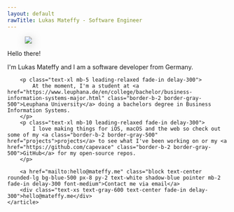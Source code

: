 ```yaml
---
layout: default
rawTitle: Lukas Mateffy - Software Engineer
---
```


<div class="container mx-auto mx-10 my-6 mb-20 flex flex-wrap justify-around text-gray-800">
	<figure class="w-full sm:mr-10 mx-5 md:mx-20 mb-5 md:mb-10 md:mb-0 flex justify-center items-center relative fade-in">
		<img style="max-width: 25rem; filter: drop-shadow(2px 4px 10px rgba(0,0,0,0.25));" src="{{ '/assets/images/portrait.png' | absolute_url }}">
	</figure>
	<article class=" max-w-xl fade-in">
		<p class="text-3xl text-gray-900 font-semibold text fade-in" title="General Kenobi!">Hello there!</p>
		<p class="text-3xl mb-5 text-gray-600 font-medium fade-in delay-200">
			 I'm Lukas Mateffy and I am a software developer from Germany. 
		</p>

    	<p class="text-xl mb-5 leading-relaxed fade-in delay-300">
    		At the moment, I'm a student at <a href="https://www.leuphana.de/en/college/bachelor/business-information-systems-major.html" class="border-b-2 border-gray-500">Leuphana University</a> doing a bachelors degree in Business Information Systems.
    	</p>
    	<p class="text-xl mb-10 leading-relaxed fade-in delay-300">
    		I love making things for iOS, macOS and the web so check out some of my <a class="border-b-2 border-gray-500" href="projects">projects</a> to see what I've been working on or my <a href="https://github.com/capevace" class="border-b-2 border-gray-500">GitHub</a> for my open-source repos.
    	</p>

    	<a href="mailto:hello@mateffy.me" class="block text-center rounded-lg bg-blue-500 px-8 py-2 text-white shadow-blue pointer mb-2 fade-in delay-300 font-medium">Contact me via email</a>
    	<div class="text-xs text-gray-600 text-center fade-in delay-300">hello@mateffy.me</div>
    </article>

</div>
